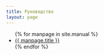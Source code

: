 ```yaml
---
title: Руководство
layout: page
---
```

<ul>
{% for manpage in site.manual %}
<li><a href="{{ manpage.url }}">{{ manpage.title }}</a></li>
{% endfor %}
</ul>
